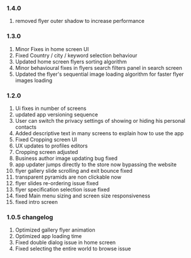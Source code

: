 ### 1.4.0
1. removed flyer outer shadow to increase performance

### 1.3.0
1. Minor Fixes in home screen UI
2. Fixed Country / city / keyword selection behaviour
3. Updated home screen flyers sorting algorithm
4. Minor behavioural fixes in flyers search filters panel in search screen
5. Updated the flyer's sequential image loading algorithm for faster flyer images loading

### 1.2.0
1. Ui fixes in number of screens
2. updated app versioning sequence
3. User can switch the privacy settings of showing or hiding his personal contacts
4. Added descriptive text in many screens to explain how to use the app
5. Fixed Cropping screen UI
6. UX updates to profiles editors
7. Cropping screen adjusted
8. Business author image updating bug fixed
9. app updater jumps directly to the store now bypassing the website
10. flyer gallery slide scrolling and exit bounce fixed
11. transparent pyramids are non clickable now
12. flyer slides re-ordering issue fixed
13. flyer specification selection issue fixed
14. fixed Main menu sizing and screen size responsiveness
15. fixed intro screen

### 1.0.5 changelog
1. Optimized gallery flyer animation
2. Optimized app loading time
3. Fixed double dialog issue in home screen
4. Fixed selecting the entire world to browse issue
